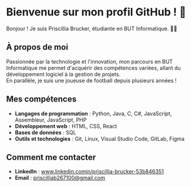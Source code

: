 # Bienvenue sur mon profil GitHub ! 🌟

Bonjour ! Je suis Priscillia Brucker, étudiante en BUT Informatique. 👩‍💻

## À propos de moi

Passionnée par la technologie et l'innovation, mon parcours en BUT Informatique me permet d'acquérir des compétences variées, allant du développement logiciel à la gestion de projets.\
En parallèle, je suis une joueuse de football depuis plusieurs années !

## Mes compétences

- **Langages de programmation** : Python, Java, C, C#, JavaScript, Assembleur, JavaScript, PHP
- **Développement web** : HTML, CSS, React
- **Bases de données** : SQL
- **Outils et technologies** : Git, Linux, Visual Studio Code, GitLab, Figma

## Comment me contacter

- **LinkedIn** : www.linkedin.comin/priscillia-brucker-53b846351
- **Email** : priscilliab267100@gmail.com

